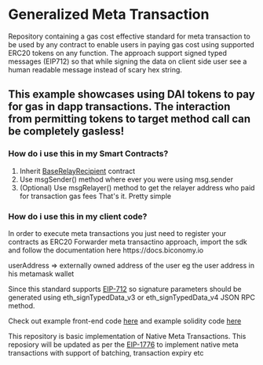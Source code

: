 # Generalized Meta Transaction

Repository containing a gas cost effective standard for meta transaction to be used by any contract to enable users in paying gas cost using supported ERC20 tokens on any function. 
The approach support signed typed messages (EIP712) so that while signing the data on client side user see a human readable message instead of scary hex string.

<h2>This example showcases using DAI tokens to pay for gas in dapp transactions. The interaction from permitting tokens to target method call can be completely gasless!</h2>

<h3>How do i use this in my Smart Contracts?</h3>

1. Inherit <a href="https://github.com/opengsn/gsn/blob/master/contracts/BaseRelayRecipient.sol" target="_blank" >BaseRelayRecipient</a> contract 
2. Use msgSender() method where ever you were using msg.sender
3. (Optional) Use msgRelayer() method to get the relayer address who paid for transaction gas fees
That's it. Pretty simple

<h3>How do i use this in my client code?</h3>
In order to execute meta transactions you just need to register your contracts as ERC20 Forwarder meta transactino approach, import the sdk and follow the documentation here https://docs.biconomy.io
<br/>

userAddress       => externally owned address of the user eg the user address in his metamask wallet<br/>

Since this standard supports <a href="https://eips.ethereum.org/EIPS/eip-712" target="_blank" >EIP-712</a> so signature parameters should be generated using eth_signTypedData_v3 or eth_signTypedData_v4 JSON RPC method.

Check out example front-end code <a href="https://github.com/bcnmy/metatx-standard/blob/erc20-forwarder-demo/example/react-ui/src/App.js" target="_blank" >here</a> and example solidity code <a href="https://github.com/bcnmy/metatx-standard/blob/erc20-forwarder-demo/src/contracts/TestForwarder.sol" target="_blank" >here</a>

This repository is basic implementation of Native Meta Transactions. This reposiory will be updated as per the <a href="https://github.com/ethereum/EIPs/issues/1776" target="_blank">EIP-1776</a> to implement native meta transactions with support of batching, transaction expiry etc
